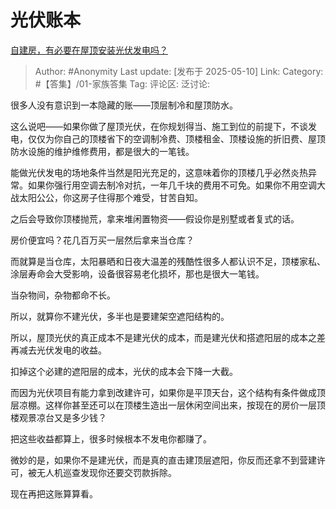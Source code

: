 # 光伏账本
[自建房，有必要在屋顶安装光伏发电吗？](https://www.zhihu.com/question/458163291/answer/1904343558753875962)

> Author: #Anonymity
> Last update: [发布于 2025-05-10]
> Link:
> Category: #【答集】/01-家族答集
> Tag:
> 评论区:
> 泛讨论:

很多人没有意识到一本隐藏的账——顶层制冷和屋顶防水。

这么说吧——如果你做了屋顶光伏，在你规划得当、施工到位的前提下，不谈发电，仅仅为你自己的顶楼省下的空调制冷费、顶楼租金、顶楼设施的折旧费、屋顶防水设施的维护维修费用，都是很大的一笔钱。

能做光伏发电的场地条件当然是阳光充足的，这意味着你的顶楼几乎必然炎热异常。如果你强行用空调去制冷对抗，一年几千块的费用不可免。如果你不用空调大战太阳公公，你这房子住得那个难受，甘苦自知。

之后会导致你顶楼抛荒，拿来堆闲置物资——假设你是别墅或者复式的话。

房价便宜吗？花几百万买一层然后拿来当仓库？

而就算是当仓库，太阳暴晒和日夜大温差的残酷性很多人都认识不足，顶楼家私、涂层寿命会大受影响，设备很容易老化损坏，那也是很大一笔钱。

当杂物间，杂物都命不长。

所以，就算你不建光伏，多半也是要建架空遮阳结构的。

所以，屋顶光伏的真正成本不是建光伏的成本，而是建光伏和搭遮阳层的成本之差再减去光伏发电的收益。

扣掉这个必建的遮阳层的成本，光伏的成本会下降一大截。

而因为光伏项目有能力拿到改建许可，如果你是平顶天台，这个结构有条件做成顶层凉棚。这样你甚至还可以在顶楼生造出一层休闲空间出来，按现在的房价一层顶楼观景凉台又是多少钱？

把这些收益都算上，很多时候根本不发电你都赚了。

微妙的是，如果你不是建光伏，而是真的直击建顶层遮阳，你反而还拿不到营建许可，被无人机巡查发现你还要交罚款拆除。

现在再把这账算算看。
